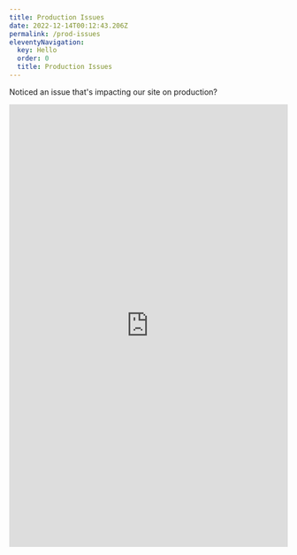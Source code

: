 ```yaml
---
title: Production Issues
date: 2022-12-14T00:12:43.206Z
permalink: /prod-issues
eleventyNavigation:
  key: Hello
  order: 0
  title: Production Issues
---
```

Noticed an issue that's impacting our site on production?

<iframe
                  class="prod-issues-form"
                  src="https://forms.monday.com/forms/embed/39e6055cca6c1f3a018890b59309ec53?r=use1"
                  width="100%"
                  height="800"
                  style="border: 0; margin: 0;"
                ></iframe>